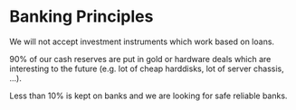 # Banking Principles

We will not accept investment instruments which work based on loans.

90% of our cash reserves are put in gold or hardware deals which are interesting to the future (e.g. lot of cheap harddisks, lot of server chassis, ...).

Less than 10% is kept on banks and we are looking for safe reliable banks.

